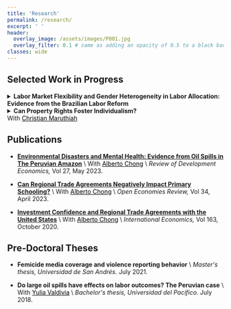 ```yaml
---
title: 'Research'
permalink: /research/
excerpt: ' '
header:
  overlay_image: /assets/images/P001.jpg
  overlay_filter: 0.1 # same as adding an opacity of 0.5 to a black background
classes: wide
---
```


<html>
<head>
<style>
details> summary:before, details[open]> summary:before {
    content: '+';
    position: absolute;
    width: 16px;
    height: 16px;
    left: -21px;
    transition: .2s;
}
 
details[open]> summary:before {
    content: '-';
}
</style>
</head>
</html>

## Selected Work in Progress
<details>
    <summary><b>Labor Market Flexibility and Gender Heterogeneity in Labor Allocation: Evidence from the Brazilian Labor Reform</b></summary>
    <p align="justify"><b>Abstract.-</b> Does greater flexibility create job opportunities and improve labor allocation? Within the context of high regulation costs that impose constraints on working hours, I investigate how firms and workers respond to the 2017 Brazilian labor reform, a policy that removed constraints on flexible work schedules. Leveraging matched employer-employee data and firm-level variation on hours worked, I show that this policy change led to an increase in employment, especially in part-time positions. Notably, women experienced greater employment gains. At the state level, I observe that while the reform did not significantly impact unemployment rates, it contributed to reduce informality, which accounted for 40% of the workforce in 2016. Gender-specific analysis suggests that this effect is mostly driven by men transitioning from informal to formal employment, whereas women seem to reallocate within the formal market. These findings highlight the interplay between labor market flexibility and gender disparities, emphasizing the potential of such reforms to reshape employment allocation. The case of the Brazilian reform provides a more nuanced view when informality is taken into account. 	
    </p>
</details>

<details>
  <summary><b>Can Property Rights Foster Individualism?</b><br>
  With <a href="https://christian-maruthiah.com/" style="color: black; text-decoration: underline;">Christian Maruthiah</a>
  </summary>
    <p align="justify"><b>Abstract.-</b> Individualism has been shown to have important economic, social and political consequences. This project examines whether individualism can be fostered by government policy, the degree to which it persists across generations, and its long-run implications for local economic development. We study these questions in the context of an ambitious land allotment programme targeting Native Americans in the early-20th century, using a range of historical and contemporary data sources. At the individual-level, we examine the effects of allotment on naming practices, intermarriage, participation in Native American civil rights associations, and location choice among descendants up to 100 years later. In order to document the long-term political and social consequences of allotment at the reservation-level, we construct new datasets on public goods provision, the occurence of and issues raised in local public meetings, and the content of modern tribal constitutions.	
    </p>
</details>
 
## Publications

* **[Environmental Disasters and Mental Health: Evidence from Oil Spills in The Peruvian Amazon](https://doi.org/10.1111/rode.12955)** \\
  With <a href="https://aysps.gsu.edu/profile/alberto-chong/" style="color: black; text-decoration: underline;">Alberto Chong</a> \\
  _Review of Development Economics,_
  Vol 27, May 2023. 

* **[Can Regional Trade Agreements Negatively Impact Primary Schooling?](https://doi.org/10.1007/s11079-022-09674-6)** \\
  With <a href="https://aysps.gsu.edu/profile/alberto-chong/" style="color: black; text-decoration: underline;">Alberto Chong</a> \\
  _Open Economies Review,_
  Vol 34, April 2023. 

* **[Investment Confidence and Regional Trade Agreements with the United States](https://doi.org/10.1016/j.inteco.2020.05.001)** \\
  With <a href="https://aysps.gsu.edu/profile/alberto-chong/" style="color: black; text-decoration: underline;">Alberto Chong</a> \\
  _International Economics,_
  Vol 163, October 2020. 


## Pre-Doctoral Theses

* **Femicide media coverage and violence reporting behavior** \\
  _Master's thesis, Universidad de San Andrés._
  July 2021. <a href="https://repositorio.udesa.edu.ar/jspui/bitstream/10908/18510/1/%5bP%5d%5bW%5d%20T.M.%20Eco.%20Srebot%20Roeder%2c%20Carla%20Mar%c3%ada.pdf"><i class="fas fa-fw fa-file-pdf zoom" style="font-size:24px;color:#0099cc" aria-hidden="true"></i></a>

* **Do large oil spills have effects on labor outcomes? The Peruvian case** \\
  With <a href="https://pe.linkedin.com/in/yulia-valdivia-rivera-30596" style="color: black; text-decoration: underline;">Yulia Valdivia</a> \\
  _Bachelor's thesis, Universidad del Pacífico._
  July 2018. <a href="https://repositorio.up.edu.pe/bitstream/handle/11354/3006/DI17.pdf?sequence=1&isAllowed=y"><i class="fas fa-fw fa-file-pdf zoom" style="font-size:24px;color:#0099cc" aria-hidden="true"></i></a>
